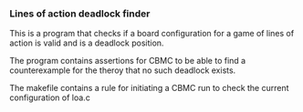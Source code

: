 ### Lines of action deadlock finder

This is a program that checks if a board configuration for a game of lines of action is valid and is a deadlock position.

The program contains assertions for CBMC to be able to find a counterexample for the theroy that no such deadlock exists.

The makefile contains a rule for initiating a CBMC run to check the current configuration of loa.c

